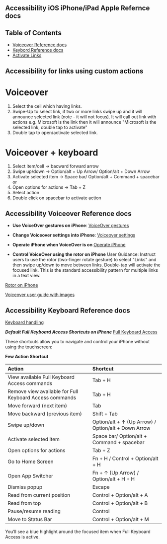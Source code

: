 ## Accessibility iOS iPhone/iPad Apple Refernce docs
## Table of Contents
* [Voiceover Reference docs](#accessibility-Voiceover-reference-docs)
* [Keybord Reference docs](#accessibility-keyboard-reference-docs)
* [Activate Links](#accessibility-for-links-using-custom-actions)

## Accessibility for links using custom actions

# Voiceover
1. Select the cell which having links.
2. Swipe-Up to select link, if two or more links swipe up and it will announce selected link (note - it will not focus). It will call out link with actions e.g. Microsoft is the link then it will announce "Microsoft is the selected link, double tap to activate"
3. Double tap to open/activate selected link.

# Voiceover + keyboard
1. Select item/cell -> bacward forward arrow
2. Swipe up/down -> 	Option/alt + Up Arrow/ Option/alt + Down Arrow
3. Activate selected item -> 	Space bar/ Option/alt + Command + spacebar
   or
2. Open options for actions -> 	Tab + Z
3. Select action
4. Double click on spacebar to activate action

## Accessibility Voiceover Reference docs
* **Use VoiceOver gestures on iPhone**:
[VoiceOver gestures](https://support.apple.com/en-in/guide/iphone/iph3e2e2281/26/ios/26)

* **Change Voiceover settings into iPhone**:
[Voiceover settings](https://support.apple.com/en-in/guide/iphone/iphfa3d32c50/26/ios/26)

* **Operate iPhone when VoiceOver is on**
[Operate iPhone](https://support.apple.com/en-in/guide/iphone/iph3e2e2329/26/ios/26)

* **Control VoiceOver using the rotor on iPhone**
User Guidance: Instruct users to use the rotor (two-finger rotate gesture) to select "Links" and then swipe up/down to move between links. Double-tap will activate the focused link. This is the standard accessibility pattern for multiple links in a text view.

[Rotor on iPhone](https://support.apple.com/en-in/guide/iphone/iph3e2e3a6d/26/ios/26)

[Voiceover user guide with images](https://a11y-guidelines.orange.com/en/mobile/ios/voiceover/)

## Accessibility Keyboard Reference docs

[Keyboard handling](https://support.apple.com/en-in/guide/iphone/iph6c494dc6/26/ios/26)

***Default Full Keyboard Access Shortcuts on iPhone***
[Full Keyboard Access](https://support.apple.com/en-in/guide/iphone/ipha4375873f/ios)

These shortcuts allow you to navigate and control your iPhone without using the touchscreen:

**Few Action	Shortcut**

| Action       | Shortcut              | 
|:-----------|:------------------|
| View available Full Keyboard Access commands | 	Tab + H | 
| Remove view available for Full Keyboard Access commands | 	Tab + H | 
| Move forward (next item) | 	Tab | 
| Move backward (previous item) | 	Shift + Tab | 
| Swipe up/down |	Option/alt + ↑ (Up Arrow) / Option/alt + Down Arrow |
| Activate selected item | 	Space bar/ Option/alt + Command + spacebar | 
| Open options for actions | 	Tab + Z | 
| Go to Home Screen | 	Fn + H / Control + Option/alt + H | 
| Open App Switcher | 	Fn + ↑ (Up Arrow) / Option/alt + H + H | 
| Dismiss popup |	Escape |
| Read from current position |	Control + Option/alt + A |
| Read from top |	Control + Option/alt + B |
| Pause/resume reading |	Control |
| Move to Status Bar |	Control + Option/alt + M |

You’ll see a blue highlight around the focused item when Full Keyboard Access is active.

